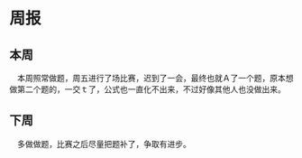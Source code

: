 # 周报　　

## 本周　　

　本周照常做题，周五进行了场比赛，迟到了一会，最终也就Ａ了一个题，原本想做第二个题的，一交ｔ了，公式也一直化不出来，不过好像其他人也没做出来。

## 下周

　多做做题，比赛之后尽量把题补了，争取有进步。
